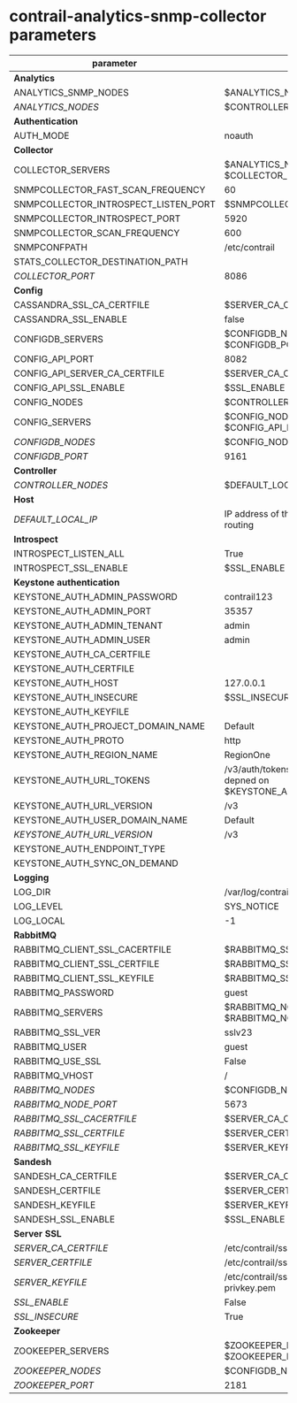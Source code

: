# contrail-analytics-snmp-collector parameters

| parameter                            | default                                                                 |
| ------------------------------------ | ----------------------------------------------------------------------- |
| **Analytics**                        |                                                                         |
| ANALYTICS_SNMP_NODES                 | $ANALYTICS_NODES                                                        |
| *ANALYTICS_NODES*                    | $CONTROLLER_NODES                                                       |
| **Authentication**                   |                                                                         |
| AUTH_MODE                            | noauth                                                                  |
| **Collector**                        |                                                                         |
| COLLECTOR_SERVERS                    | $ANALYTICS_NODES with $COLLECTOR_PORT                                   |
| SNMPCOLLECTOR_FAST_SCAN_FREQUENCY    | 60                                                                      |
| SNMPCOLLECTOR_INTROSPECT_LISTEN_PORT | $SNMPCOLLECTOR_INTROSPECT_PORT                                          |
| SNMPCOLLECTOR_INTROSPECT_PORT        | 5920                                                                    |
| SNMPCOLLECTOR_SCAN_FREQUENCY         | 600                                                                     |
| SNMPCONFPATH                         | /etc/contrail                                                           |
| STATS_COLLECTOR_DESTINATION_PATH     |                                                                         |
| *COLLECTOR_PORT*                     | 8086                                                                    |
| **Config**                           |                                                                         |
| CASSANDRA_SSL_CA_CERTFILE            | $SERVER_CA_CERTFILE                                                     |
| CASSANDRA_SSL_ENABLE                 | false                                                                   |
| CONFIGDB_SERVERS                     | $CONFIGDB_NODES with $CONFIGDB_PORT                                     |
| CONFIG_API_PORT                      | 8082                                                                    |
| CONFIG_API_SERVER_CA_CERTFILE        | $SERVER_CA_CERTFILE                                                     |
| CONFIG_API_SSL_ENABLE                | $SSL_ENABLE                                                             |
| CONFIG_NODES                         | $CONTROLLER_NODES                                                       |
| CONFIG_SERVERS                       | $CONFIG_NODES with $CONFIG_API_PORT                                     |
| *CONFIGDB_NODES*                     | $CONFIG_NODES                                                           |
| *CONFIGDB_PORT*                      | 9161                                                                    |
| **Controller**                       |                                                                         |
| *CONTROLLER_NODES*                   | $DEFAULT_LOCAL_IP                                                       |
| **Host**                             |                                                                         |
| *DEFAULT_LOCAL_IP*                   | IP address of the NIC performs default routing                          |
| **Introspect**                       |                                                                         |
| INTROSPECT_LISTEN_ALL                | True                                                                    |
| INTROSPECT_SSL_ENABLE                | $SSL_ENABLE                                                             |
| **Keystone authentication**          |                                                                         |
| KEYSTONE_AUTH_ADMIN_PASSWORD         | contrail123                                                             |
| KEYSTONE_AUTH_ADMIN_PORT             | 35357                                                                   |
| KEYSTONE_AUTH_ADMIN_TENANT           | admin                                                                   |
| KEYSTONE_AUTH_ADMIN_USER             | admin                                                                   |
| KEYSTONE_AUTH_CA_CERTFILE            |                                                                         |
| KEYSTONE_AUTH_CERTFILE               |                                                                         |
| KEYSTONE_AUTH_HOST                   | 127.0.0.1                                                               |
| KEYSTONE_AUTH_INSECURE               | $SSL_INSECURE                                                           |
| KEYSTONE_AUTH_KEYFILE                |                                                                         |
| KEYSTONE_AUTH_PROJECT_DOMAIN_NAME    | Default                                                                 |
| KEYSTONE_AUTH_PROTO                  | http                                                                    |
| KEYSTONE_AUTH_REGION_NAME            | RegionOne                                                               |
| KEYSTONE_AUTH_URL_TOKENS             | /v3/auth/tokens or /v2.0/tokens in depned on $KEYSTONE_AUTH_URL_VERSION |
| KEYSTONE_AUTH_URL_VERSION            | /v3                                                                     |
| KEYSTONE_AUTH_USER_DOMAIN_NAME       | Default                                                                 |
| *KEYSTONE_AUTH_URL_VERSION*          | /v3                                                                     |
| KEYSTONE_AUTH_ENDPOINT_TYPE          |                                                                         |
| KEYSTONE_AUTH_SYNC_ON_DEMAND         |                                                                         |
| **Logging**                          |                                                                         |
| LOG_DIR                              | /var/log/contrail                                                       |
| LOG_LEVEL                            | SYS_NOTICE                                                              |
| LOG_LOCAL                            | -1                                                                      |
| **RabbitMQ**                         |                                                                         |
| RABBITMQ_CLIENT_SSL_CACERTFILE       | $RABBITMQ_SSL_CACERTFILE                                                |
| RABBITMQ_CLIENT_SSL_CERTFILE         | $RABBITMQ_SSL_CERTFILE                                                  |
| RABBITMQ_CLIENT_SSL_KEYFILE          | $RABBITMQ_SSL_KEYFILE                                                   |
| RABBITMQ_PASSWORD                    | guest                                                                   |
| RABBITMQ_SERVERS                     | $RABBITMQ_NODES with $RABBITMQ_NODE_PORT                                |
| RABBITMQ_SSL_VER                     | sslv23                                                                  |
| RABBITMQ_USER                        | guest                                                                   |
| RABBITMQ_USE_SSL                     | False                                                                   |
| RABBITMQ_VHOST                       | /                                                                       |
| *RABBITMQ_NODES*                     | $CONFIGDB_NODES                                                         |
| *RABBITMQ_NODE_PORT*                 | 5673                                                                    |
| *RABBITMQ_SSL_CACERTFILE*            | $SERVER_CA_CERTFILE                                                     |
| *RABBITMQ_SSL_CERTFILE*              | $SERVER_CERTFILE                                                        |
| *RABBITMQ_SSL_KEYFILE*               | $SERVER_KEYFILE                                                         |
| **Sandesh**                          |                                                                         |
| SANDESH_CA_CERTFILE                  | $SERVER_CA_CERTFILE                                                     |
| SANDESH_CERTFILE                     | $SERVER_CERTFILE                                                        |
| SANDESH_KEYFILE                      | $SERVER_KEYFILE                                                         |
| SANDESH_SSL_ENABLE                   | $SSL_ENABLE                                                             |
| **Server SSL**                       |                                                                         |
| *SERVER_CA_CERTFILE*                 | /etc/contrail/ssl/certs/ca-cert.pem                                     |
| *SERVER_CERTFILE*                    | /etc/contrail/ssl/certs/server.pem                                      |
| *SERVER_KEYFILE*                     | /etc/contrail/ssl/private/server-privkey.pem                            |
| *SSL_ENABLE*                         | False                                                                   |
| *SSL_INSECURE*                       | True                                                                    |
| **Zookeeper**                        |                                                                         |
| ZOOKEEPER_SERVERS                    | $ZOOKEEPER_NODES with $ZOOKEEPER_PORT                                   |
| *ZOOKEEPER_NODES*                    | $CONFIGDB_NODES                                                         |
| *ZOOKEEPER_PORT*                     | 2181                                                                    |
